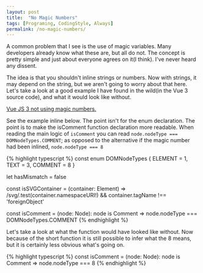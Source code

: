 ```yaml
---
layout: post
title:  "No Magic Numbers"
tags: [Programing, CodingStyle, Always]
permalink: /no-magic-numbers/
---
```



A common problem that I see is the use of magic variables.  Many developers already know what these are, but all do not. The concept is pretty simple and just about everyone agrees on it(I think). I've never heard any dissent.  

The idea is that you shouldn't inline strings or numbers.  Now with strings, it may depend on the string, but we aren't going to worry about that here.  Let's take a look at a good example I have found in the wild(in the Vue 3 source code), and what it would look like without.

[Vue JS 3 not using magic numbers.]( https://github.com/tbeckenhauer/vue-next/blob/master/packages/runtime-core/src/hydration.ts#L28 )

See the example inline below.  The point isn't for the enum declaration. The point is to make the isComment function declaration more readable. When reading the main logic of `isComment` you can read `node.nodeType === DOMNodeTypes.COMMENT`; as opposed to the alternative if the magic number had been inlined, `node.nodeType === 8`

{% highlight typescript %}
const enum DOMNodeTypes {
    ELEMENT = 1,
    TEXT = 3,
    COMMENT = 8
}

let hasMismatch = false

const isSVGContainer = (container: Element) =>
    /svg/.test(container.namespaceURI!) && container.tagName !== 'foreignObject'

const isComment = (node: Node): node is Comment =>
    node.nodeType === DOMNodeTypes.COMMENT
{% endhighlight %}

Let's take a look at what the function would have looked like without. Now because of the short function it is still possible to infer what the 8 means, but it is certainly less obvious what's going on.

{% highlight typescript %}
const isComment = (node: Node): node is Comment =>
    node.nodeType === 8
{% endhighlight %}
